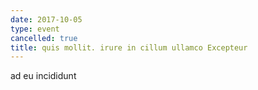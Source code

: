 ```yaml
---
date: 2017-10-05
type: event
cancelled: true
title: quis mollit. irure in cillum ullamco Excepteur
---
```

ad eu incididunt